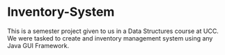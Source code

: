 # Inventory-System
This is a semester project given to us in a Data Structures course at UCC. We were tasked to create and inventory management system using any Java GUI Framework.
